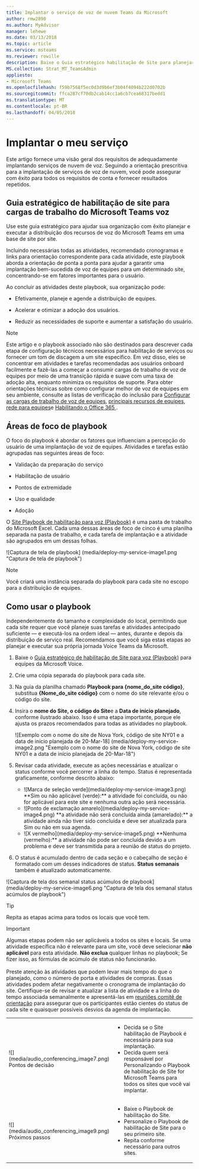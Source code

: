 ```yaml
---
title: Implantar o serviço de voz de nuvem Teams da Microsoft
author: rmw2890
ms.author: MyAdvisor
manager: lehewe
ms.date: 03/13/2018
ms.topic: article
ms.service: msteams
ms.reviewer: rowille
description: Baixe o Guia estratégico habilitação de Site para planejar sua distribuição de equipes e acelerar e otimizar a adoção de usuário, percepção de qualidade e satisfação.
MS.collection: Strat_MT_TeamsAdmin
appliesto:
- Microsoft Teams
ms.openlocfilehash: f59b7568f5ec0d3d9b6ef3b04f4094b222d0702b
ms.sourcegitcommit: ffca287cf70db2cab14cc1a6cb7cea68317bedd1
ms.translationtype: MT
ms.contentlocale: pt-BR
ms.lasthandoff: 04/05/2018
---
```

# <a name="deploy-my-service"></a>Implantar o meu serviço

Este artigo fornece uma visão geral dos requisitos de adequadamente implantando serviços de nuvem de voz. Seguindo a orientação prescritiva para a implantação de serviços de voz de nuvem, você pode assegurar com êxito para todos os requisitos de conta e fornecer resultados repetidos.

## <a name="site-enablement-playbook-for-microsoft-teams-voice-workloads"></a>Guia estratégico de habilitação de site para cargas de trabalho do Microsoft Teams voz

Use este guia estratégico para ajudar sua organização com êxito planejar e executar a distribuição dos recursos de voz do Microsoft Teams em uma base de site por site.

Incluindo necessárias todas as atividades, recomendado cronogramas e links para orientação correspondente para cada atividade, este playbook aborda a orientação de ponta a ponta para ajudar a garantir uma implantação bem-sucedida de voz de equipes para um determinado site, concentrando-se em fatores importantes para o usuário.

Ao concluir as atividades deste playbook, sua organização pode:

-   Efetivamente, planeje e agende a distribuição de equipes.

-   Acelerar e otimizar a adoção dos usuários.

-   Reduzir as necessidades de suporte e aumentar a satisfação do usuário.

> [!NOTE]
> Este artigo e o playbook associado não são destinados para descrever cada etapa de configuração técnicos necessários para habilitação de serviços ou fornecer um tom de discagem a um site específico. Em vez disso, eles se concentrar em atividades e tarefas recomendadas aos usuários onboard facilmente e fazê-las a começar a consumir cargas de trabalho de voz de equipes por meio de uma transição rápida e suave com uma taxa de adoção alta, enquanto minimiza os requisitos de suporte. Para obter orientações técnicas sobre como configurar melhor de voz de equipes em seu ambiente, consulte as listas de verificação do inclusão para [Configurar as cargas de trabalho de voz de equipes](https://docs.microsoft.com/MicrosoftTeams/onboarding-checklist-configure-cloud-voice-workloads-in-Microsoft-Teams), [principais recursos de equipes](https://docs.microsoft.com/MicrosoftTeams/onboarding-checklist-configure-microsoft-teams-core-capabilities), [rede para equipes](https://docs.microsoft.com/MicrosoftTeams/onboarding-checklist-configure-networking)e [Habilitando o Office 365 ](https://docs.microsoft.com/MicrosoftTeams/onboarding-checklist-enable-office-365).

<!--ENDOFSECTION-->

## <a name="playbook-focus-areas"></a>Áreas de foco de playbook

O foco do playbook é abordar os fatores que influenciam a percepção do usuário de uma implantação de voz de equipes. Atividades e tarefas estão agrupadas nas seguintes áreas de foco:

-   Validação da preparação do serviço

-   Habilitação de usuário

-   Pontos de extremidade

-   Uso e qualidade

-   Adoção

O [Site Playbook de habilitação para voz (Playbook)](https://github.com/MicrosoftDocs/OfficeDocs-SkypeForBusiness/blob/live/Teams/downloads/site-enablement-playbook-for-voice-(playbook).xlsx?raw=true) é uma pasta de trabalho do Microsoft Excel. Cada uma dessas áreas de foco de cinco é uma planilha separada na pasta de trabalho, e cada tarefa de implantação e a atividade são agrupados em um dessas folhas.

![Captura de tela de playbook] (media/deploy-my-service-image1.png "Captura de tela de playbook")

> [!NOTE]
> Você criará uma instância separada do playbook para cada site no escopo para a distribuição de equipes.

<!--ENDOFSECTION-->

## <a name="how-to-use-the-playbook"></a>Como usar o playbook

Independentemente do tamanho e complexidade do local, permitindo que cada site requer que você planeje suas tarefas e atividades antecipado suficiente — e executá-los na ordem ideal — antes, durante e depois da distribuição de serviço real. Recomendamos que você siga estas etapas ao planejar e executar sua própria jornada Voice Teams da Microsoft.

1.  Baixe o [Guia estratégico de habilitação de Site para voz (Playbook)](https://github.com/MicrosoftDocs/OfficeDocs-SkypeForBusiness/blob/live/Teams/downloads/site-enablement-playbook-for-voice-(playbook).xlsx?raw=true) para equipes da Microsoft Voice.

2.  Crie uma cópia separada do playbook para cada site.

3.  Na guia da planilha chamado **Playbook para {nome_do_site código}**, substitua **{Nome_do_site código}** com o nome do site relevante e/ou o código do site.

4.  Insira o **nome do Site, o código do Site**e a **Data de início planejado**, conforme ilustrado abaixo. Isso é uma etapa importante, porque ele ajusta os prazos recomendados para todas as atividades no playbook.

    ![Exemplo com o nome do site de Nova York, código de site NY01 e a data de início planejada de 20-Mar-18] (media/deploy-my-service-image2.png "Exemplo com o nome do site de Nova York, código de site NY01 e a data de início planejada de 20-Mar-18")

5.  Revisar cada atividade, execute as ações necessárias e atualizar o status conforme você percorrer a linha do tempo. Status é representada graficamente, conforme descrito abaixo:
    <ul>
    <li>![Marca de seleção verde](media/deploy-my-service-image3.png) **Sim ou não aplicável (verde):** a atividade foi concluída, ou não for aplicável para este site e nenhuma outra ação será necessária.</li>
    <li>![Ponto de exclamação amarelo](media/deploy-my-service-image4.png) **a atividade não será concluída ainda (amarelado):** a atividade ainda não tiver sido concluída e deve ser atualizada para Sim ou não em sua agenda.</li>
    <li>![X vermelho](media/deploy-my-service-image5.png) **Nenhuma (vermelho):** a atividade não pode ser concluída devido a um problema e deve ser transmitida para a reunião de status do projeto.</li></ul>

6.  O status é acumulado dentro de cada seção e o cabeçalho de seção é formatado com um desses indicadores de status. **Status semanais** também é atualizado automaticamente.

![Captura de tela dos semanal status acúmulos de playbook] (media/deploy-my-service-image6.png "Captura de tela dos semanal status acúmulos de playbook")

> [!TIP]
> Repita as etapas acima para todos os locais que você tem.


> [!IMPORTANT]
> Algumas etapas podem não ser aplicáveis a todos os sites e locais. Se uma atividade específica não é relevante para um site, você deve selecionar **não aplicável** para esta atividade. **Não exclua** qualquer linhas no playbook; Se fizer isso, as fórmulas de acúmulo de status não funcionarão.<br/><br/>
Preste atenção às atividades que podem levar mais tempo do que o planejado, como o número de porta e atividades de compras. Essas atividades podem afetar negativamente o cronograma de implantação do site. Certifique-se de revisar e atualizar a lista de atividade e a linha do tempo associada semanalmente e apresentá-las em [reuniões comitê de orientação](https://docs.microsoft.com/MicrosoftTeams/envision-steering-committee-complete-guide) para assegurar que os participantes estão cientes do status de cada site e quaisquer possíveis desvios da agenda de implantação.


<table>
<tr><td>![](media/audio_conferencing_image7.png) <br/>Pontos de decisão</td><td><ul><li>Decida se o Site habilitação de Playbook é necessária para sua implantação.</li><li>Decida quem será responsável por Personalizando o Playbook de habilitação de Site for Microsoft Teams para todos os sites que você vai implantar.</li></ul></td></tr>
<tr><td>![](media/audio_conferencing_image9.png)<br/>Próximos passos</td><td><ul><li>Baixe o Playbook de habilitação do Site.</li><li>Personalize o Playbook de habilitação de Site para o seu primeiro site.</li><li>Repita conforme necessário para outros sites.</li></ul></td></tr>
</table>

<!--ENDOFSECTION-->